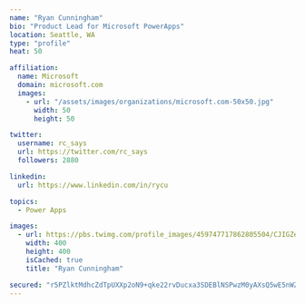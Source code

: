 ```yaml
---
name: "Ryan Cunningham"
bio: "Product Lead for Microsoft PowerApps"
location: Seattle, WA
type: "profile"
heat: 50

affiliation:
  name: Microsoft
  domain: microsoft.com
  images:
    - url: "/assets/images/organizations/microsoft.com-50x50.jpg"
      width: 50
      height: 50

twitter:
  username: rc_says
  url: https://twitter.com/rc_says
  followers: 2880

linkedin:
  url: https://www.linkedin.com/in/rycu

topics:
  - Power Apps

images:
  - url: https://pbs.twimg.com/profile_images/459747717862805504/CJIGZejd_400x400.png
    width: 400
    height: 400
    isCached: true
    title: "Ryan Cunningham"

secured: "r5PZlktMdhcZdTpUXXp2oN9+qke22rvDucxa3SDEBlNSPwzM0yAXsQ5wE5nWZT3OrxDBsyG6I2hyZmCSpsSbqqxJWNKAz3Hult+VOWjpZi2/SWPrtYy+4SmcV3t9oSQvSup+X6OZcYbwfqda3PqsSNtYTxpPqDXvVLvDeQDoCYG/FIGRWtP8KtbGhEhI0zoBsxO5+WRYLZbgWza86RPG5GsG5wNE63bA85h6rmJV2eM/ek+wzWbGklw+7+LSJB9Lx5HFXMOOkE+n7Z1wCuohoidiyGjYmBIR/t4hEw85NByDQL8nmfuWFgyp0F1Dg+OC08lxLIIFEUDOlNZK/1Un1w2PgB4CvUKkQFal83H6UxQE+TbDiP/97YomVcvYccopXTNUOnXI1LVXVQz+qYnvLxdT5qHCunZBt057yXVJUfA=;qlfmFGnr/oxBdZrKwNGAVA=="
---
```


